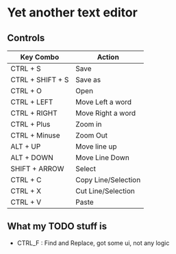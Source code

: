 # Yet another text editor

## Controls

| Key Combo        | Action              |
| ---------------- | ------------------- |
| CTRL + S         | Save                |
| CTRL + SHIFT + S | Save as             |
| CTRL + O         | Open                |
| CTRL + LEFT      | Move Left a word    |
| CTRL + RIGHT     | Move Right a word   |
| CTRL + Plus      | Zoom in             |
| CTRL + Minuse    | Zoom Out            |
| ALT + UP         | Move line up        |
| ALT + DOWN       | Move Line Down      |
| SHIFT + ARROW    | Select              |
| CTRL + C         | Copy Line/Selection |
| CTRL + X         | Cut Line/Selection  |
| CTRL + V         | Paste               |

## What my TODO stuff is
- CTRL_F : Find and Replace, got some ui, not any logic